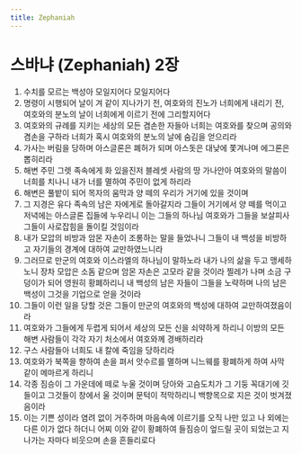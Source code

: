 ```yaml
---
title: Zephaniah
---
```


# 스바냐 (Zephaniah) 2장
1. 수치를 모르는 백성아 모일지어다 모일지어다
1. 명령이 시행되어 날이 겨 같이 지나가기 전, 여호와의 진노가 너희에게 내리기 전, 여호와의 분노의 날이 너희에게 이르기 전에 그리할지어다
1. 여호와의 규례를 지키는 세상의 모든 겸손한 자들아 너희는 여호와를 찾으며 공의와 겸손을 구하라 너희가 혹시 여호와의 분노의 날에 숨김을 얻으리라
1. 가사는 버림을 당하며 아스글론은 폐허가 되며 아스돗은 대낮에 쫓겨나며 에그론은 뽑히리라
1. 해변 주민 그렛 족속에게 화 있을진저 블레셋 사람의 땅 가나안아 여호와의 말씀이 너희를 치나니 내가 너를 멸하여 주민이 없게 하리라
1. 해변은 풀밭이 되어 목자의 움막과 양 떼의 우리가 거기에 있을 것이며
1. 그 지경은 유다 족속의 남은 자에게로 돌아갈지라 그들이 거기에서 양 떼를 먹이고 저녁에는 아스글론 집들에 누우리니 이는 그들의 하나님 여호와가 그들을 보살피사 그들이 사로잡힘을 돌이킬 것임이라
1. 내가 모압의 비방과 암몬 자손이 조롱하는 말을 들었나니 그들이 내 백성을 비방하고 자기들의 경계에 대하여 교만하였느니라
1. 그러므로 만군의 여호와 이스라엘의 하나님이 말하노라 내가 나의 삶을 두고 맹세하노니 장차 모압은 소돔 같으며 암몬 자손은 고모라 같을 것이라 찔레가 나며 소금 구덩이가 되어 영원히 황폐하리니 내 백성의 남은 자들이 그들을 노략하며 나의 남은 백성이 그것을 기업으로 얻을 것이라
1. 그들이 이런 일을 당할 것은 그들이 만군의 여호와의 백성에 대하여 교만하여졌음이라
1. 여호와가 그들에게 두렵게 되어서 세상의 모든 신을 쇠약하게 하리니 이방의 모든 해변 사람들이 각각 자기 처소에서 여호와께 경배하리라
1. 구스 사람들아 너희도 내 칼에 죽임을 당하리라
1. 여호와가 북쪽을 향하여 손을 펴서 앗수르를 멸하며 니느웨를 황폐하게 하여 사막 같이 메마르게 하리니
1. 각종 짐승이 그 가운데에 떼로 누울 것이며 당아와 고슴도치가 그 기둥 꼭대기에 깃들이고 그것들이 창에서 울 것이며 문턱이 적막하리니 백향목으로 지은 것이 벗겨졌음이라
1. 이는 기쁜 성이라 염려 없이 거주하며 마음속에 이르기를 오직 나만 있고 나 외에는 다른 이가 없다 하더니 어찌 이와 같이 황폐하여 들짐승이 엎드릴 곳이 되었는고 지나가는 자마다 비웃으며 손을 흔들리로다